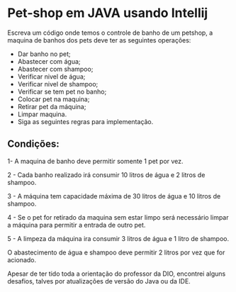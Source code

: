 # Pet-shop em JAVA usando Intellij

Escreva um código onde temos o controle de banho de um petshop, a maquina de banhos dos pets deve ter as seguintes operações:
- Dar banho no pet;
- Abastecer com água;
- Abastecer com shampoo;
- Verificar nivel de água;
- Verificar nivel de shampoo;
- Verificar se tem pet no banho;
- Colocar pet na maquina;
- Retirar pet da máquina;
- Limpar maquina.
- Siga as seguintes regras para implementação.

## Condições:
1-  A maquina de banho deve permitir somente 1 pet por vez.

2 - Cada banho realizado irá consumir 10 litros de água e 2 litros de shampoo.

3 - A máquina tem capacidade máxima de 30 litros de água e 10 litros de shampoo.

4 - Se o pet for retirado da maquina sem estar limpo será necessário limpar a máquina para permitir a entrada de outro pet.

5 - A limpeza da máquina ira consumir 3 litros de água e 1 litro de shampoo.

O abastecimento de água e shampoo deve permitir 2 litros por vez que for acionado.


Apesar de ter tido toda a orientação do professor da DIO, encontrei alguns desafios, talves por atualizações de versão do Java ou da IDE.
